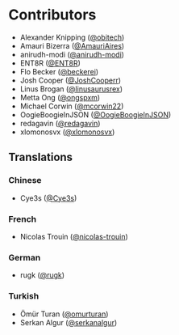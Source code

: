 # Contributors

- Alexander Knipping ([@obitech](https://github.com/obitech))
- Amauri Bizerra ([@AmauriAires](https://github.com/AmauriAires))
- anirudh-modi ([@anirudh-modi](https://github.com/anirudh-modi))
- ENT8R ([@ENT8R](https://github.com/ENT8R))
- Flo Becker ([@beckerei](https://github.com/beckerei))
- Josh Cooper ([@JoshCooperr](https://github.com/JoshCooperr))
- Linus Brogan ([@linusaurusrex](https://github.com/linusaurusrex))
- Metta Ong ([@ongspxm](https://github.com/ongspxm))
- Michael Corwin ([@mcorwin22](https://github.com/mcorwin22))
- OogieBoogieInJSON ([@OogieBoogieInJSON](https://github.com/OogieBoogieInJSON))
- redagavin ([@redagavin](https://github.com/redagavin))
- xlomonosvx ([@xlomonosvx](https://github.com/xlomonosvx))

## Translations

### Chinese

- Cye3s ([@Cye3s](https://github.com/Cye3s))

### French

- Nicolas Trouin ([@nicolas-trouin](https://github.com/nicolas-trouin))

### German

- rugk ([@rugk](https://github.com/rugk))

### Turkish

- Ömür Turan ([@omurturan](https://github.com/omurturan))
- Serkan Algur ([@serkanalgur](https://github.com/serkanalgur))
